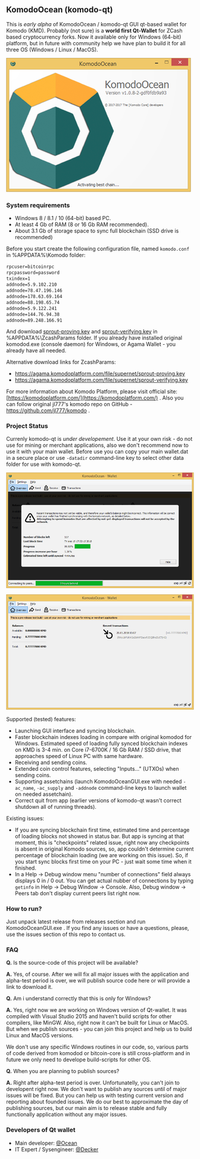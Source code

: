 ## KomodoOcean (komodo-qt) ##

This is *early alpha* of KomodoOcean / komodo-qt GUI qt-based wallet for Komodo (KMD). Probably (not sure) is a **world first Qt-Wallet** for ZCash based cryptocurrency forks. Now it available only for Windows (64-bit) platform, but in future with community help we have plan to build it for all three OS (Windows / Linux / MacOS).

![](./images/image01.png)

### System requirements ###

- Windows 8 / 8.1 / 10 (64-bit) based PC.
- At least 4 Gb of RAM (8 or 16 Gb RAM recommended).
- About 3.1 Gb of storage space to sync full blockchain (SSD drive is recommended)

Before you start create the following configuration file, named `komodo.conf` in %APPDATA%\Komodo folder:

    rpcuser=bitcoinrpc
    rpcpassword=password
    txindex=1
    addnode=5.9.102.210
    addnode=78.47.196.146
    addnode=178.63.69.164
    addnode=88.198.65.74
    addnode=5.9.122.241
    addnode=144.76.94.38
    addnode=89.248.166.91

And download [sprout-proving.key](https://z.cash/download/sprout-proving.key) and [sprout-verifying.key](https://z.cash/download/sprout-verifying.key) in %APPDATA%\ZcashParams folder. If you already have installed original komodod.exe (console daemon) for Windows, or Agama Wallet - you already have all needed. 

Alternative download links for ZcashParams:

- https://agama.komodoplatform.com/file/supernet/sprout-proving.key
- https://agama.komodoplatform.com/file/supernet/sprout-verifying.key

For more information about Komodo Platform, please visit official site: [https://komodoplatform.com/](https://komodoplatform.com/) . Also you can follow original jl777's komodo repo on GitHub - https://github.com/jl777/komodo .

### Project Status ###

Currenly komodo-qt is *under developement*. Use it at your own risk - do not use for mining or merchant applications, also we don't recommend now to use it with your main wallet. Before use you can copy your main wallet.dat in a secure place or use `-datadir` command-line key to select other data folder for use with komodo-qt.

![](./images/image02.png)

![](./images/image03.png)

Supported (tested) features:

- Launching GUI interface and syncing blockchain.
- Faster blockchain indexes loading in compare with original komodod for Windows. Estimated speed of loading fully synced blockchain indexes on KMD is 3-4 min. on Core i7-6700K / 16 Gb RAM / SSD drive, that approaches speed of Linux PC with same hardware.
- Receiving and sending coins.
- Extended coin control features, selecting "Inputs..." (UTXOs) when sending coins.
- Supporting assetchains (launch KomodoOceanGUI.exe with needed `-ac_name`, `-ac_supply` and `-addnode` command-line keys to launch wallet on needed assetchain).
- Correct quit from app (earlier versions of komodo-qt wasn't correct shutdown all of running threads).


Existing issues:

- If you are syncing blockchain first time, estimated time and percentage of loading blocks not showed in status bar. But app is syncing at that moment, this is "checkpoints" related issue, right now any checkpoints is absent in original Komodo sources, so, app couldn't determine current percentage of blockchain loading (we are working on this issue). So, if you start sync blocks first time on your PC - just wait some time when it finished.
- In a Help -> Debug window menu "number of connections" field always displays 0 in / 0 out. You can get actual nubber of connections by typing `getinfo` in Help -> Debug Window -> Console. Also, Debug window -> Peers tab don't display current peers list right now.

### How to run? ###

Just unpack latest release from releases section and run KomodoOceanGUI.exe . If you find any issues or have a questions, please, use the issues section of this repo to contact us.

### FAQ ###

**Q.** Is the source-code of this project will be available?

**A.** Yes, of course. After we will fix all major issues with the application and alpha-test period is over, we will publish source code here or will provide a link to download it.

**Q.** Am i understand correctly that this is only for Windows?

**A.** Yes, right now we are working on Windows version of Qt-wallet. It was compiled with Visual Studio 2015 and haven't build scripts for other compilers, like MinGW. Also, right now it can't be built for Linux or MacOS. But when we publish sources - you can join this project and help us to build Linux and MacOS versions.

We don't use any specific Windows routines in our code, so, various parts of code derived from komodod or bitcoin-core is still cross-platform and in future we only need to develope build-scripts for other OS.

**Q.** When you are planning to publish sources?

**A.** Right after alpha-test period is over. Unfortunatelly, you can't join to developent right now. We don't want to publish any sources until of major issues will be fixed. But you can help us with testing current version and reporting about founded issues. We do our best to approximate the day of publishing sources, but our main aim is to release stable and fully functionally application without any major issues. 

### Developers of Qt wallet ###

- Main developer: [@Ocean](https://komodo-platform.slack.com/team/U8BRG09EV)
- IT Expert / Sysengineer: [@Decker](https://komodo-platform.slack.com/messages/D5UHJMCJ3)
